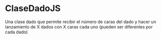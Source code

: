 # ClaseDadoJS
Una clase dado que permite recibir el número de caras del dado y hacer un lanzamiento de X dados con X caras cada uno (pueden ser diferentes por cada dado)
